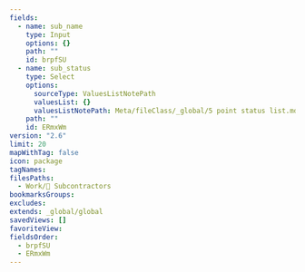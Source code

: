```yaml
---
fields:
  - name: sub_name
    type: Input
    options: {}
    path: ""
    id: brpfSU
  - name: sub_status
    type: Select
    options:
      sourceType: ValuesListNotePath
      valuesList: {}
      valuesListNotePath: Meta/fileClass/_global/5 point status list.md
    path: ""
    id: ERmxWm
version: "2.6"
limit: 20
mapWithTag: false
icon: package
tagNames: 
filesPaths:
  - Work/👷 Subcontractors
bookmarksGroups: 
excludes: 
extends: _global/global
savedViews: []
favoriteView: 
fieldsOrder:
  - brpfSU
  - ERmxWm
---
```

